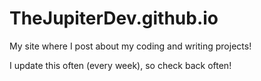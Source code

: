 # TheJupiterDev.github.io
My site where I post about my coding and writing projects!

I update this often (every week), so check back often!